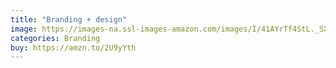 ```yaml
---
title: "Branding + design"
image: https://images-na.ssl-images-amazon.com/images/I/41AYrTf4StL._SX350_BO1,204,203,200_.jpg
categories: Branding
buy: https://amzn.to/2U9yYth
---
```

